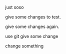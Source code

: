   just soso

give some changes to test.


give some changes again.

use  git give some change 


change something
